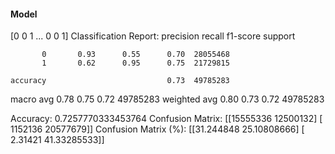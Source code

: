#### Model
[0 0 1 ... 0 0 1]
Classification Report:
              precision    recall  f1-score   support

           0       0.93      0.55      0.70  28055468
           1       0.62      0.95      0.75  21729815

    accuracy                           0.73  49785283
   macro avg       0.78      0.75      0.72  49785283
weighted avg       0.80      0.73      0.72  49785283

Accuracy: 0.7257770333453764
Confusion Matrix:
[[15555336 12500132]
 [ 1152136 20577679]]
Confusion Matrix (%):
[[31.244848   25.10808666]
 [ 2.31421    41.33285533]]
